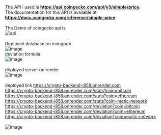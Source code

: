 The API I used is **https://api.coingecko.com/api/v3/simple/price**.
<br/>
The documentation for this API is available at  **https://docs.coingecko.com/reference/simple-price** <br />
<br/>
The Demo of coingecko api is<br/>
![api](https://github.com/user-attachments/assets/29627011-7607-4f7f-aab6-0306b93c9dcf)<br/>
<br/>
Deployed database on mongodb<br/>
![image](https://github.com/user-attachments/assets/3d1dcda8-114b-43f1-a080-577c817a8d17)
<br/>
deviation formula<br/>
![image](https://github.com/user-attachments/assets/48724c68-3eab-455b-8e69-3c7773ed3629)<br/><br/>
deployed server on render<br/>
![image](https://github.com/user-attachments/assets/ea6108a5-42c2-4f02-be02-4128e7755da7)
<br/>
<br/>
deployed link
https://crypto-backend-i858.onrender.com<br/>
https://crypto-backend-i858.onrender.com/stats?coin=bitcoin<br/>
https://crypto-backend-i858.onrender.com/stats?coin=ethereum<br/>
https://crypto-backend-i858.onrender.com/stats?coin=matic-network
https://crypto-backend-i858.onrender.com/deviation?coin=bitcoin<br/>
https://crypto-backend-i858.onrender.com/deviation?coin=ethereum<br/>
https://crypto-backend-i858.onrender.com/deviation?coin=matic-network<br/>
<br/>
![image](https://github.com/user-attachments/assets/7e8b9e4f-e501-48b6-ace7-772d97cc2432)



